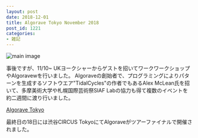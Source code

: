 ```yaml
---
layout: post
date: 2018-12-01
title: Algorave Tokyo November 2018
post_id: 1221
categories: 
- 雑記
---
```


![main image](/images/algorave-tokyo-november-2018-title.jpg)

事後ですが、11/10~ UKヨークシャーからゲストを招いてワークワークショップやAlgoravewを行いました。
Algoraveの創始者で、プログラミングによりパターンを生成するソフトウエア"TidalCycles"の作者でもあるAlex McLean氏を招いて、多摩美術大学や札幌国際芸術祭SIAF Labの協力も得て複数のイベントを約二週間に渡り行いました。

[Algorave Tokyo][1]

[1]: https://algorave.tokyo

最終日の18日には渋谷CIRCUS TokyoにてAlgoraveがツアーファイナルで開催されました。


